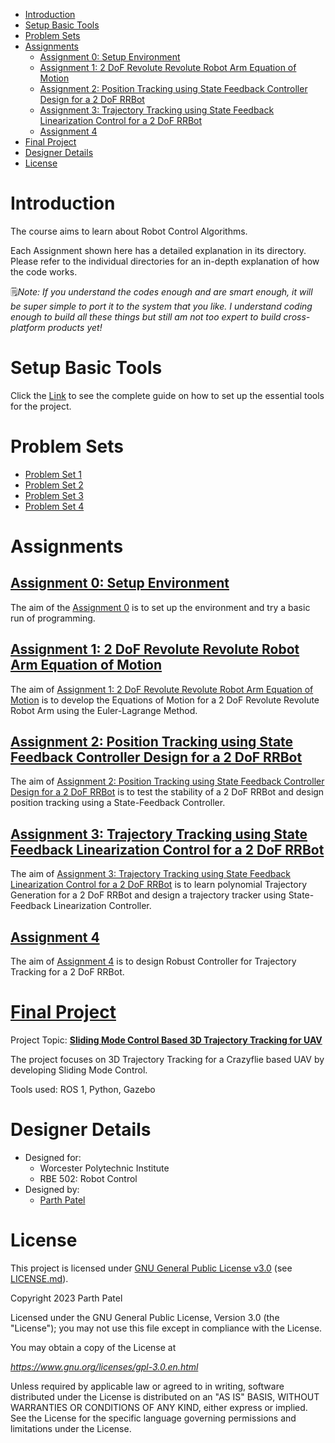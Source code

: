 <!-- TOC -->

- [Introduction](#introduction)
- [Setup Basic Tools](#setup-basic-tools)
- [Problem Sets](#problem-sets)
- [Assignments](#assignments)
    - [Assignment 0: Setup Environment](#assignment-0-setup-environment)
    - [Assignment 1: 2 DoF Revolute Revolute Robot Arm Equation of Motion](#assignment-1-2-dof-revolute-revolute-robot-arm-equation-of-motion)
    - [Assignment 2: Position Tracking using State Feedback Controller Design for a 2 DoF RRBot](#assignment-2-position-tracking-using-state-feedback-controller-design-for-a-2-dof-rrbot)
    - [Assignment 3: Trajectory Tracking using State Feedback Linearization Control for a 2 DoF RRBot](#assignment-3-trajectory-tracking-using-state-feedback-linearization-control-for-a-2-dof-rrbot)
    - [Assignment 4](#assignment-4)
- [Final Project](#final-project)
- [Designer Details](#designer-details)
- [License](#license)

<!-- /TOC -->
# Introduction

The course aims to learn about Robot Control Algorithms.

Each Assignment shown here has a detailed explanation in its directory. Please refer to the individual directories for an in-depth explanation of how the code works.

🗒*Note: If you understand the codes enough and are smart enough, it will be super simple to port it to the system that you like. I understand coding enough to build all these things but still am not too expert to build cross-platform products yet!*

# Setup Basic Tools

Click the [Link](./Docs/Assignment%200.pdf) to see the complete guide on how to set up the essential tools for the project.

# Problem Sets

- [Problem Set 1](./Docs/Problem%20Set%201/)
- [Problem Set 2](./Docs/Problem%20Set%202/)
- [Problem Set 3](./Docs/Problem%20Set%203/)
- [Problem Set 4](./Docs/Problem%20Set%204/)

# Assignments

## [Assignment 0: Setup Environment](./Docs/Programming%20Assignment%200/)

The aim of the [Assignment 0](./Docs/Programming%20Assignment%200/) is to set up the environment and try a basic run of programming.

## [Assignment 1: 2 DoF Revolute Revolute Robot Arm Equation of Motion](https://github.com/parth-20-07/2-DoF-Revolute-Revolute-robot-arm-Equation-of-Motion)

The aim of [Assignment 1: 2 DoF Revolute Revolute Robot Arm Equation of Motion](https://github.com/parth-20-07/2-DoF-Revolute-Revolute-robot-arm-Equation-of-Motion) is to develop the Equations of Motion for a 2 DoF Revolute Revolute Robot Arm using the Euler-Lagrange Method.

## [Assignment 2: Position Tracking using State Feedback Controller Design for a 2 DoF RRBot](https://github.com/parth-20-07/Position-Tracking-using-State-Feedback-Controller-Design-for-a-2-DoF-RRBot)

The aim of [Assignment 2: Position Tracking using State Feedback Controller Design for a 2 DoF RRBot](https://github.com/parth-20-07/Position-Tracking-using-State-Feedback-Controller-Design-for-a-2-DoF-RRBot) is to test the stability of a 2 DoF RRBot and design position tracking using a State-Feedback Controller.

## [Assignment 3: Trajectory Tracking using State Feedback Linearization Control for a 2 DoF RRBot](https://github.com/parth-20-07/Trajectory-Tracking-using-State-Feedback-Linearization-Control-for-a-2-DoF-RRBot)

The aim of [Assignment 3: Trajectory Tracking using State Feedback Linearization Control for a 2 DoF RRBot](https://github.com/parth-20-07/Trajectory-Tracking-using-State-Feedback-Linearization-Control-for-a-2-DoF-RRBot) is to learn polynomial Trajectory Generation for a 2 DoF RRBot and design a trajectory tracker using State-Feedback Linearization Controller.

## [Assignment 4](https://github.com/parth-20-07/Trajectory-Tracking-using-Robust-Controller-for-a-2-DoF-RRBot)

The aim of [Assignment 4](https://github.com/parth-20-07/Trajectory-Tracking-using-Robust-Controller-for-a-2-DoF-RRBot) is to design Robust Controller for Trajectory Tracking for a 2 DoF RRBot.

# [Final Project](https://github.com/parth-20-07/Sliding-Mode-Control-Based-3D-Trajectory-Tracking-for-UAVs)
Project Topic: [**Sliding Mode Control Based 3D Trajectory Tracking for UAV**](https://github.com/parth-20-07/Sliding-Mode-Control-Based-3D-Trajectory-Tracking-for-UAVs)

The project focuses on 3D Trajectory Tracking for a Crazyflie based UAV by developing Sliding Mode Control.

Tools used: ROS 1, Python, Gazebo


# Designer Details

- Designed for:
  - Worcester Polytechnic Institute
  - RBE 502: Robot Control
- Designed by:
  - [Parth Patel](mailto:parth.pmech@gmail.com)

# License

This project is licensed under [GNU General Public License v3.0](https://www.gnu.org/licenses/gpl-3.0.en.html) (see [LICENSE.md](LICENSE.md)).

Copyright 2023 Parth Patel

Licensed under the GNU General Public License, Version 3.0 (the "License"); you may not use this file except in compliance with the License.

You may obtain a copy of the License at

_https://www.gnu.org/licenses/gpl-3.0.en.html_

Unless required by applicable law or agreed to in writing, software distributed under the License is distributed on an "AS IS" BASIS, WITHOUT WARRANTIES OR CONDITIONS OF ANY KIND, either express or implied. See the License for the specific language governing permissions and limitations under the License.
